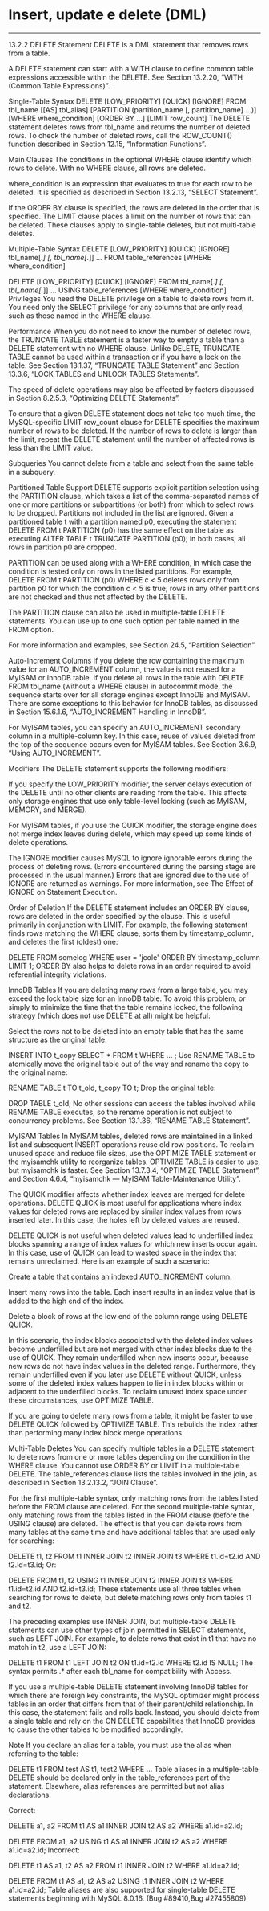 # Insert, update e delete (DML)


***************************************************************************************************************************

13.2.2 DELETE Statement
DELETE is a DML statement that removes rows from a table.

A DELETE statement can start with a WITH clause to define common table expressions accessible within the DELETE. See Section 13.2.20, “WITH (Common Table Expressions)”.

Single-Table Syntax
DELETE [LOW_PRIORITY] [QUICK] [IGNORE] FROM tbl_name [[AS] tbl_alias]
    [PARTITION (partition_name [, partition_name] ...)]
    [WHERE where_condition]
    [ORDER BY ...]
    [LIMIT row_count]
The DELETE statement deletes rows from tbl_name and returns the number of deleted rows. To check the number of deleted rows, call the ROW_COUNT() function described in Section 12.15, “Information Functions”.

Main Clauses
The conditions in the optional WHERE clause identify which rows to delete. With no WHERE clause, all rows are deleted.

where_condition is an expression that evaluates to true for each row to be deleted. It is specified as described in Section 13.2.13, “SELECT Statement”.

If the ORDER BY clause is specified, the rows are deleted in the order that is specified. The LIMIT clause places a limit on the number of rows that can be deleted. These clauses apply to single-table deletes, but not multi-table deletes.

Multiple-Table Syntax
DELETE [LOW_PRIORITY] [QUICK] [IGNORE]
    tbl_name[.*] [, tbl_name[.*]] ...
    FROM table_references
    [WHERE where_condition]

DELETE [LOW_PRIORITY] [QUICK] [IGNORE]
    FROM tbl_name[.*] [, tbl_name[.*]] ...
    USING table_references
    [WHERE where_condition]
Privileges
You need the DELETE privilege on a table to delete rows from it. You need only the SELECT privilege for any columns that are only read, such as those named in the WHERE clause.

Performance
When you do not need to know the number of deleted rows, the TRUNCATE TABLE statement is a faster way to empty a table than a DELETE statement with no WHERE clause. Unlike DELETE, TRUNCATE TABLE cannot be used within a transaction or if you have a lock on the table. See Section 13.1.37, “TRUNCATE TABLE Statement” and Section 13.3.6, “LOCK TABLES and UNLOCK TABLES Statements”.

The speed of delete operations may also be affected by factors discussed in Section 8.2.5.3, “Optimizing DELETE Statements”.

To ensure that a given DELETE statement does not take too much time, the MySQL-specific LIMIT row_count clause for DELETE specifies the maximum number of rows to be deleted. If the number of rows to delete is larger than the limit, repeat the DELETE statement until the number of affected rows is less than the LIMIT value.

Subqueries
You cannot delete from a table and select from the same table in a subquery.

Partitioned Table Support
DELETE supports explicit partition selection using the PARTITION clause, which takes a list of the comma-separated names of one or more partitions or subpartitions (or both) from which to select rows to be dropped. Partitions not included in the list are ignored. Given a partitioned table t with a partition named p0, executing the statement DELETE FROM t PARTITION (p0) has the same effect on the table as executing ALTER TABLE t TRUNCATE PARTITION (p0); in both cases, all rows in partition p0 are dropped.

PARTITION can be used along with a WHERE condition, in which case the condition is tested only on rows in the listed partitions. For example, DELETE FROM t PARTITION (p0) WHERE c < 5 deletes rows only from partition p0 for which the condition c < 5 is true; rows in any other partitions are not checked and thus not affected by the DELETE.

The PARTITION clause can also be used in multiple-table DELETE statements. You can use up to one such option per table named in the FROM option.

For more information and examples, see Section 24.5, “Partition Selection”.

Auto-Increment Columns
If you delete the row containing the maximum value for an AUTO_INCREMENT column, the value is not reused for a MyISAM or InnoDB table. If you delete all rows in the table with DELETE FROM tbl_name (without a WHERE clause) in autocommit mode, the sequence starts over for all storage engines except InnoDB and MyISAM. There are some exceptions to this behavior for InnoDB tables, as discussed in Section 15.6.1.6, “AUTO_INCREMENT Handling in InnoDB”.

For MyISAM tables, you can specify an AUTO_INCREMENT secondary column in a multiple-column key. In this case, reuse of values deleted from the top of the sequence occurs even for MyISAM tables. See Section 3.6.9, “Using AUTO_INCREMENT”.

Modifiers
The DELETE statement supports the following modifiers:

If you specify the LOW_PRIORITY modifier, the server delays execution of the DELETE until no other clients are reading from the table. This affects only storage engines that use only table-level locking (such as MyISAM, MEMORY, and MERGE).

For MyISAM tables, if you use the QUICK modifier, the storage engine does not merge index leaves during delete, which may speed up some kinds of delete operations.

The IGNORE modifier causes MySQL to ignore ignorable errors during the process of deleting rows. (Errors encountered during the parsing stage are processed in the usual manner.) Errors that are ignored due to the use of IGNORE are returned as warnings. For more information, see The Effect of IGNORE on Statement Execution.

Order of Deletion
If the DELETE statement includes an ORDER BY clause, rows are deleted in the order specified by the clause. This is useful primarily in conjunction with LIMIT. For example, the following statement finds rows matching the WHERE clause, sorts them by timestamp_column, and deletes the first (oldest) one:

DELETE FROM somelog WHERE user = 'jcole'
ORDER BY timestamp_column LIMIT 1;
ORDER BY also helps to delete rows in an order required to avoid referential integrity violations.

InnoDB Tables
If you are deleting many rows from a large table, you may exceed the lock table size for an InnoDB table. To avoid this problem, or simply to minimize the time that the table remains locked, the following strategy (which does not use DELETE at all) might be helpful:

Select the rows not to be deleted into an empty table that has the same structure as the original table:

INSERT INTO t_copy SELECT * FROM t WHERE ... ;
Use RENAME TABLE to atomically move the original table out of the way and rename the copy to the original name:

RENAME TABLE t TO t_old, t_copy TO t;
Drop the original table:

DROP TABLE t_old;
No other sessions can access the tables involved while RENAME TABLE executes, so the rename operation is not subject to concurrency problems. See Section 13.1.36, “RENAME TABLE Statement”.

MyISAM Tables
In MyISAM tables, deleted rows are maintained in a linked list and subsequent INSERT operations reuse old row positions. To reclaim unused space and reduce file sizes, use the OPTIMIZE TABLE statement or the myisamchk utility to reorganize tables. OPTIMIZE TABLE is easier to use, but myisamchk is faster. See Section 13.7.3.4, “OPTIMIZE TABLE Statement”, and Section 4.6.4, “myisamchk — MyISAM Table-Maintenance Utility”.

The QUICK modifier affects whether index leaves are merged for delete operations. DELETE QUICK is most useful for applications where index values for deleted rows are replaced by similar index values from rows inserted later. In this case, the holes left by deleted values are reused.

DELETE QUICK is not useful when deleted values lead to underfilled index blocks spanning a range of index values for which new inserts occur again. In this case, use of QUICK can lead to wasted space in the index that remains unreclaimed. Here is an example of such a scenario:

Create a table that contains an indexed AUTO_INCREMENT column.

Insert many rows into the table. Each insert results in an index value that is added to the high end of the index.

Delete a block of rows at the low end of the column range using DELETE QUICK.

In this scenario, the index blocks associated with the deleted index values become underfilled but are not merged with other index blocks due to the use of QUICK. They remain underfilled when new inserts occur, because new rows do not have index values in the deleted range. Furthermore, they remain underfilled even if you later use DELETE without QUICK, unless some of the deleted index values happen to lie in index blocks within or adjacent to the underfilled blocks. To reclaim unused index space under these circumstances, use OPTIMIZE TABLE.

If you are going to delete many rows from a table, it might be faster to use DELETE QUICK followed by OPTIMIZE TABLE. This rebuilds the index rather than performing many index block merge operations.

Multi-Table Deletes
You can specify multiple tables in a DELETE statement to delete rows from one or more tables depending on the condition in the WHERE clause. You cannot use ORDER BY or LIMIT in a multiple-table DELETE. The table_references clause lists the tables involved in the join, as described in Section 13.2.13.2, “JOIN Clause”.

For the first multiple-table syntax, only matching rows from the tables listed before the FROM clause are deleted. For the second multiple-table syntax, only matching rows from the tables listed in the FROM clause (before the USING clause) are deleted. The effect is that you can delete rows from many tables at the same time and have additional tables that are used only for searching:

DELETE t1, t2 FROM t1 INNER JOIN t2 INNER JOIN t3
WHERE t1.id=t2.id AND t2.id=t3.id;
Or:

DELETE FROM t1, t2 USING t1 INNER JOIN t2 INNER JOIN t3
WHERE t1.id=t2.id AND t2.id=t3.id;
These statements use all three tables when searching for rows to delete, but delete matching rows only from tables t1 and t2.

The preceding examples use INNER JOIN, but multiple-table DELETE statements can use other types of join permitted in SELECT statements, such as LEFT JOIN. For example, to delete rows that exist in t1 that have no match in t2, use a LEFT JOIN:

DELETE t1 FROM t1 LEFT JOIN t2 ON t1.id=t2.id WHERE t2.id IS NULL;
The syntax permits .* after each tbl_name for compatibility with Access.

If you use a multiple-table DELETE statement involving InnoDB tables for which there are foreign key constraints, the MySQL optimizer might process tables in an order that differs from that of their parent/child relationship. In this case, the statement fails and rolls back. Instead, you should delete from a single table and rely on the ON DELETE capabilities that InnoDB provides to cause the other tables to be modified accordingly.

Note
If you declare an alias for a table, you must use the alias when referring to the table:

DELETE t1 FROM test AS t1, test2 WHERE ...
Table aliases in a multiple-table DELETE should be declared only in the table_references part of the statement. Elsewhere, alias references are permitted but not alias declarations.

Correct:

DELETE a1, a2 FROM t1 AS a1 INNER JOIN t2 AS a2
WHERE a1.id=a2.id;

DELETE FROM a1, a2 USING t1 AS a1 INNER JOIN t2 AS a2
WHERE a1.id=a2.id;
Incorrect:

DELETE t1 AS a1, t2 AS a2 FROM t1 INNER JOIN t2
WHERE a1.id=a2.id;

DELETE FROM t1 AS a1, t2 AS a2 USING t1 INNER JOIN t2
WHERE a1.id=a2.id;
Table aliases are also supported for single-table DELETE statements beginning with MySQL 8.0.16. (Bug #89410,Bug #27455809)



